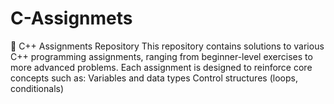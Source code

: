 # C-Assignmets
🧠 C++ Assignments Repository This repository contains solutions to various C++ programming assignments, ranging from beginner-level exercises to more advanced problems. Each assignment is designed to reinforce core concepts such as:  Variables and data types  Control structures (loops, conditionals)
